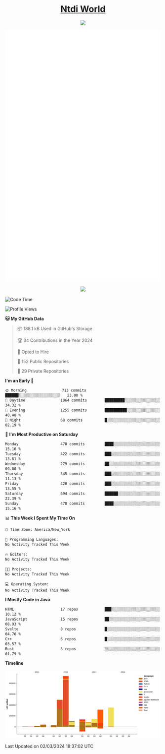 <h1 align="center"><a href="https://www.ntdi.world">Ntdi World</a></h1>
<p align="center">
  <a href="https://github.com/n-tdi"><img src="https://readme-typing-svg.herokuapp.com?lines=FullStack+Developer;Web+Developer;Open-Source+Enthusiast;Java+Developer;Spigot-API%20Developer;&center=true&width=500&height=50"></a>
</p>

<div align="center">
  <img src="/github-metrics.svg"></img>
  
  <img src="https://komarev.com/ghpvc/?username=n-tdi&color=green"></img>
</div>

<!-- May use later.. idk -->
<!-- <a href="http://www.github.com/n-tdi"><img src="https://github-readme-stats.vercel.app/api?username=n-tdi&show_icons=true&hide=&count_private=true&title_color=0891b2&text_color=ffffff&icon_color=0891b2&bg_color=1c1917&hide_border=true&show_icons=true" alt="n-tdi's GitHub stats" /></a> -->

<!--START_SECTION:waka-->
![Code Time](http://img.shields.io/badge/Code%20Time-324%20hrs%2046%20mins-blue)

![Profile Views](http://img.shields.io/badge/Profile%20Views-0-blue)

**🐱 My GitHub Data** 

> 📦 188.1 kB Used in GitHub's Storage 
 > 
> 🏆 34 Contributions in the Year 2024
 > 
> 💼 Opted to Hire
 > 
> 📜 152 Public Repositories 
 > 
> 🔑 29 Private Repositories 
 > 
**I'm an Early 🐤** 

```text
🌞 Morning                713 commits         ██████░░░░░░░░░░░░░░░░░░░   23.00 % 
🌆 Daytime                1064 commits        █████████░░░░░░░░░░░░░░░░   34.32 % 
🌃 Evening                1255 commits        ██████████░░░░░░░░░░░░░░░   40.48 % 
🌙 Night                  68 commits          █░░░░░░░░░░░░░░░░░░░░░░░░   02.19 % 
```
📅 **I'm Most Productive on Saturday** 

```text
Monday                   470 commits         ████░░░░░░░░░░░░░░░░░░░░░   15.16 % 
Tuesday                  422 commits         ███░░░░░░░░░░░░░░░░░░░░░░   13.61 % 
Wednesday                279 commits         ██░░░░░░░░░░░░░░░░░░░░░░░   09.00 % 
Thursday                 345 commits         ███░░░░░░░░░░░░░░░░░░░░░░   11.13 % 
Friday                   420 commits         ███░░░░░░░░░░░░░░░░░░░░░░   13.55 % 
Saturday                 694 commits         ██████░░░░░░░░░░░░░░░░░░░   22.39 % 
Sunday                   470 commits         ████░░░░░░░░░░░░░░░░░░░░░   15.16 % 
```


📊 **This Week I Spent My Time On** 

```text
🕑︎ Time Zone: America/New_York

💬 Programming Languages: 
No Activity Tracked This Week

🔥 Editors: 
No Activity Tracked This Week

🐱‍💻 Projects: 
No Activity Tracked This Week

💻 Operating System: 
No Activity Tracked This Week
```

**I Mostly Code in Java** 

```text
HTML                     17 repos            ███░░░░░░░░░░░░░░░░░░░░░░   10.12 % 
JavaScript               15 repos            ██░░░░░░░░░░░░░░░░░░░░░░░   08.93 % 
Svelte                   8 repos             █░░░░░░░░░░░░░░░░░░░░░░░░   04.76 % 
C++                      6 repos             █░░░░░░░░░░░░░░░░░░░░░░░░   03.57 % 
Rust                     3 repos             ░░░░░░░░░░░░░░░░░░░░░░░░░   01.79 % 
```



**Timeline**

![Lines of Code chart](https://raw.githubusercontent.com/n-tdi/n-tdi/main/assets/bar_graph.png)


 Last Updated on 02/03/2024 18:37:02 UTC
<!--END_SECTION:waka-->
